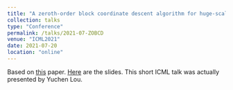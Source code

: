 ```yaml
---
title: "A zeroth-order block coordinate descent algorithm for huge-scale black-box optimization."
collection: talks
type: "Conference"
permalink: /talks/2021-07-ZOBCD
venue: "ICML2021"
date: 2021-07-20
location: "online"
---
```


Based on [this](https://danielmckenzie.github.io/publication/2021-02-ZOBCD) paper. [Here](./files/ZO_BCD.pdf) are the slides. This short ICML talk was actually presented by Yuchen Lou.
